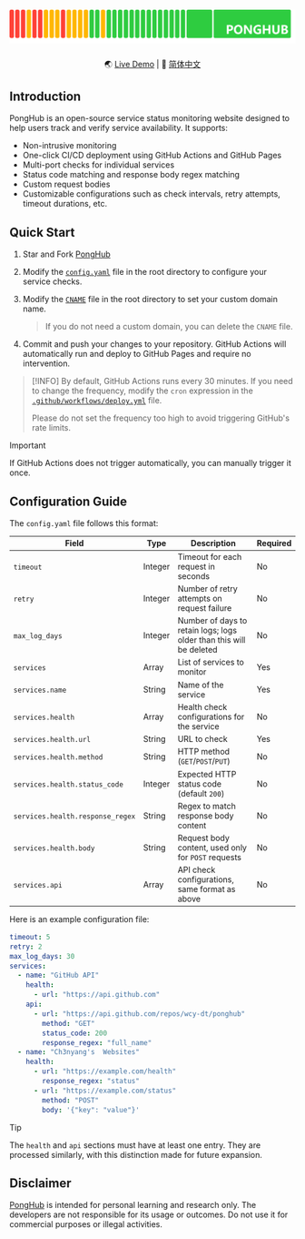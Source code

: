 # [![PongHub](static/band.png)](https://health.ch3nyang.top)

<div align="center">

🌏 [Live Demo](https://health.ch3nyang.top) | 📖 [简体中文](README_CN.md)

</div>

## Introduction

PongHub is an open-source service status monitoring website designed to help users track and verify service availability. It supports:

- Non-intrusive monitoring
- One-click CI/CD deployment using GitHub Actions and GitHub Pages
- Multi-port checks for individual services
- Status code matching and response body regex matching
- Custom request bodies
- Customizable configurations such as check intervals, retry attempts, timeout durations, etc.

## Quick Start

1. Star and Fork [PongHub](https://github.com/WCY-dt/ponghub)

2. Modify the [`config.yaml`](config.yaml) file in the root directory to configure your service checks.

3. Modify the [`CNAME`](CNAME) file in the root directory to set your custom domain name.

   > If you do not need a custom domain, you can delete the `CNAME` file.

4. Commit and push your changes to your repository. GitHub Actions will automatically run and deploy to GitHub Pages and require no intervention.

> [!INFO]
> By default, GitHub Actions runs every 30 minutes. If you need to change the frequency, modify the `cron` expression in the [`.github/workflows/deploy.yml`](.github/workflows/deploy.yml) file.
> 
> Please do not set the frequency too high to avoid triggering GitHub's rate limits.

> [!IMPORTANT]
> If GitHub Actions does not trigger automatically, you can manually trigger it once.

## Configuration Guide

The `config.yaml` file follows this format:

| Field                     | Type   | Description                                      | Required |
|---------------------------|--------|--------------------------------------------------|----------|
| `timeout`                 | Integer| Timeout for each request in seconds              | No       |
| `retry`                   | Integer| Number of retry attempts on request failure      | No       |
| `max_log_days`            | Integer| Number of days to retain logs; logs older than this will be deleted | No       |
| `services`                | Array  | List of services to monitor                      | Yes      |
| `services.name`           | String | Name of the service                              | Yes      |
| `services.health`         | Array  | Health check configurations for the service      | No       |
| `services.health.url`     | String | URL to check                                     | Yes      |
| `services.health.method`  | String | HTTP method (`GET`/`POST`/`PUT`)                 | No       |
| `services.health.status_code` | Integer | Expected HTTP status code (default `200`)       | No       |
| `services.health.response_regex` | String | Regex to match response body content            | No       |
| `services.health.body`    | String | Request body content, used only for `POST` requests | No       |
| `services.api`            | Array  | API check configurations, same format as above   | No       |

Here is an example configuration file:

```yaml
timeout: 5
retry: 2
max_log_days: 30
services:
  - name: "GitHub API"
    health:
      - url: "https://api.github.com"
    api:
      - url: "https://api.github.com/repos/wcy-dt/ponghub"
        method: "GET"
        status_code: 200
        response_regex: "full_name"
  - name: "Ch3nyang's  Websites"
    health:
      - url: "https://example.com/health"
        response_regex: "status"
      - url: "https://example.com/status"
        method: "POST"
        body: '{"key": "value"}'
```

> [!TIP]
> The `health` and `api` sections must have at least one entry. They are processed similarly, with this distinction made for future expansion.

## Disclaimer

[PongHub](https://github.com/WCY-dt/ponghub) is intended for personal learning and research only. The developers are not responsible for its usage or outcomes. Do not use it for commercial purposes or illegal activities.
